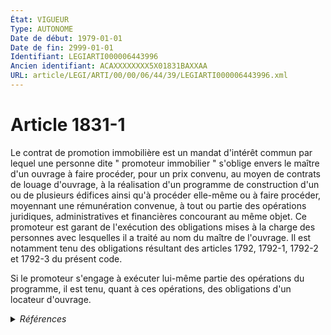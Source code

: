 ```yaml
---
État: VIGUEUR
Type: AUTONOME
Date de début: 1979-01-01
Date de fin: 2999-01-01
Identifiant: LEGIARTI000006443996
Ancien identifiant: ACAXXXXXXXX5X01831BAXXAA
URL: article/LEGI/ARTI/00/00/06/44/39/LEGIARTI000006443996.xml
---
```


<h1>Article 1831-1</h1>

Le contrat de promotion immobilière est un mandat d'intérêt commun par lequel
une personne dite " promoteur immobilier " s'oblige envers le maître d'un
ouvrage à faire procéder, pour un prix convenu, au moyen de contrats de louage
d'ouvrage, à la réalisation d'un programme de construction d'un ou de plusieurs
édifices ainsi qu'à procéder elle-même ou à faire procéder, moyennant une
rémunération convenue, à tout ou partie des opérations juridiques,
administratives et financières concourant au même objet. Ce promoteur est garant
de l'exécution des obligations mises à la charge des personnes avec lesquelles
il a traité au nom du maître de l'ouvrage. Il est notamment tenu des obligations
résultant des articles 1792, 1792-1, 1792-2 et 1792-3 du présent code.<br />

Si le promoteur s'engage à exécuter lui-même partie des opérations du programme,
il est tenu, quant à ces opérations, des obligations d'un locateur d'ouvrage.


<details>
  <summary><em>Références</em></summary>

  <h2>Articles faisant référence à l'article</h2>
  
  <ul>
    <li>
      <a href="https://legal.tricoteuses.fr//redirection/LEGIARTI000006443524?vers=git&vers=legifrance">Code civil - article 1792-2 AUTONOME VIGUEUR, en vigueur depuis le 2005-06-09</a> CITATION cible
    </li>
    <li>
      <a href="https://legal.tricoteuses.fr//redirection/LEGIARTI000039491199?vers=git&vers=legifrance">Code de commerce - article Annexe 4-7 AUTONOME MODIFIE, en vigueur du 2019-12-11 au 2020-01-01</a> CITATION source
    </li>
    <li>
      <a href="https://legal.tricoteuses.fr//redirection/LEGIARTI000036742280?vers=git&vers=legifrance">Code de commerce - article Annexe 4-7 AUTONOME MODIFIE, en vigueur du 2018-03-26 au 2019-12-11</a> CITATION source
    </li>
    <li>
      <a href="https://legal.tricoteuses.fr//redirection/LEGIARTI000039624163?vers=git&vers=legifrance">Code de commerce - article Annexe 4-7 AUTONOME MODIFIE, en vigueur du 2020-01-01 au 2020-03-01</a> CITATION source
    </li>
    <li>
      <a href="https://legal.tricoteuses.fr//redirection/LEGIARTI000006443534?vers=git&vers=legifrance">Code civil - article 1792-3 AUTONOME VIGUEUR, en vigueur depuis le 2005-06-09</a> CITATION cible
    </li>
    <li>
      <a href="https://legal.tricoteuses.fr//redirection/LEGIARTI000006824191?vers=git&vers=legifrance">Code de la construction et de l'habitation - article L111-31 AUTONOME ABROGE, en vigueur du 2005-06-09 au 2021-07-01</a> CITATION source
    </li>
    <li>
      <a href="https://legal.tricoteuses.fr//redirection/LEGIARTI000006896526?vers=git&vers=legifrance">Code de la construction et de l'habitation - article R*222-9 AUTONOME MODIFIE, en vigueur du 1978-06-08 au 2019-09-01</a> CITATION source
    </li>
    <li>
      <a href="https://legal.tricoteuses.fr//redirection/LEGIARTI000041672545?vers=git&vers=legifrance">Code de commerce - article Annexe 4-7 AUTONOME MODIFIE, en vigueur du 2020-03-01 au 2021-04-01</a> CITATION source
    </li>
    <li>
      <a href="https://legal.tricoteuses.fr//redirection/LEGIARTI000043291660?vers=git&vers=legifrance">Code de commerce - article Annexe 4-7 AUTONOME MODIFIE, en vigueur du 2021-04-01 au 2022-01-01</a> CITATION source
    </li>
    <li>
      <a href="https://legal.tricoteuses.fr//redirection/LEGIARTI000043308651?vers=git&vers=legifrance">Code de commerce - article Annexe 4-7 AUTONOME MODIFIE, en vigueur du 2023-01-01 au 2023-01-26</a> CITATION source
    </li>
    <li>
      <a href="https://legal.tricoteuses.fr//redirection/LEGIARTI000049101746?vers=git&vers=legifrance">Code civil - article 1792 AUTONOME MODIFIE, en vigueur du 1967-01-04 au 1979-01-01</a> CITATION cible
    </li>
    <li>
      <a href="https://legal.tricoteuses.fr//redirection/LEGIARTI000006795916?vers=git&vers=legifrance">Code des assurances - article L242-2 AUTONOME VIGUEUR, en vigueur depuis le 2005-06-09</a> CITATION source
    </li>
    <li>
      <a href="https://legal.tricoteuses.fr//redirection/LEGIARTI000006824437?vers=git&vers=legifrance">Code de la construction et de l'habitation - article L213-6 AUTONOME VIGUEUR, en vigueur depuis le 1978-06-08</a> CITATION source
    </li>
    <li>
      <a href="https://legal.tricoteuses.fr//redirection/LEGIARTI000006443523?vers=git&vers=legifrance">Code civil - article 1792-2 AUTONOME MODIFIE, en vigueur du 1979-01-01 au 2005-06-09</a> CITATION cible
    </li>
    <li>
      <a href="https://legal.tricoteuses.fr//redirection/LEGIARTI000006824477?vers=git&vers=legifrance">Code de la construction et de l'habitation - article L221-1 AUTONOME VIGUEUR, en vigueur depuis le 1978-06-08</a> PILOTE_SUIVEUR source
    </li>
    <li>
      <a href="https://legal.tricoteuses.fr//redirection/LEGIARTI000006824483?vers=git&vers=legifrance">Code de la construction et de l'habitation - article L222-1 AUTONOME VIGUEUR, en vigueur depuis le 1978-06-08</a> CITATION source
    </li>
    <li>
      <a href="https://legal.tricoteuses.fr//redirection/LEGIARTI000006824484?vers=git&vers=legifrance">Code de la construction et de l'habitation - article L222-2 AUTONOME MODIFIE, en vigueur du 1978-06-08 au 2000-12-14</a> CITATION source
    </li>
    <li>
      <a href="https://legal.tricoteuses.fr//redirection/LEGIARTI000006811936?vers=git&vers=legifrance">Code des assurances - article R124-2 AUTONOME VIGUEUR, en vigueur depuis le 2004-11-28</a> CITATION source
    </li>
    <li>
      <a href="https://legal.tricoteuses.fr//redirection/LEGIARTI000006824424?vers=git&vers=legifrance">Code de la construction et de l'habitation - article L212-10 AUTONOME VIGUEUR, en vigueur depuis le 1978-06-08</a> CITATION source
    </li>
    <li>
      <a href="https://legal.tricoteuses.fr//redirection/LEGIARTI000006824485?vers=git&vers=legifrance">Code de la construction et de l'habitation - article L222-2 AUTONOME VIGUEUR, en vigueur depuis le 2000-12-14</a> CITATION source
    </li>
    <li>
      <a href="https://legal.tricoteuses.fr//redirection/LEGIARTI000006443533?vers=git&vers=legifrance">Code civil - article 1792-3 AUTONOME MODIFIE, en vigueur du 1979-01-01 au 2005-06-09</a> CITATION cible
    </li>
    <li>
      <a href="https://legal.tricoteuses.fr//redirection/LEGIARTI000044930007?vers=git&vers=legifrance">Code de commerce - article Annexe 4-7 AUTONOME MODIFIE, en vigueur du 2022-01-01 au 2023-01-01</a> CITATION source
    </li>
    <li>
      <a href="https://legal.tricoteuses.fr//redirection/LEGIARTI000032119080?vers=git&vers=legifrance">Décret n° 2016-230 du 26 février 2016 relatif aux tarifs de certains professionnels du droit et au fonds interprofessionnel de l'accès au droit et à la justice - article ENTIEREMENT_MODIF</a> CITATION source
    </li>
    <li>
      <a href="https://legal.tricoteuses.fr//redirection/LEGIARTI000006443502?vers=git&vers=legifrance">Code civil - article 1792 AUTONOME VIGUEUR, en vigueur depuis le 1979-01-01</a> CITATION cible
    </li>
    <li>
      <a href="https://legal.tricoteuses.fr//redirection/LEGIARTI000039041785?vers=git&vers=legifrance">Code de la construction et de l'habitation - article R222-9 AUTONOME VIGUEUR, en vigueur depuis le 2019-09-01</a> CITATION source
    </li>
    <li>
      <a href="https://legal.tricoteuses.fr//redirection/LEGIARTI000032043133?vers=git&vers=legifrance">Ordonnance n° 98-774 du 2 septembre 1998 portant extension et adaptation aux départements, collectivités territoriales et territoires d'outre-mer de dispositions concernant le droit civil, le droit commercial et certaines activités libérales - article 1 AUTONOME VIGUEUR, en vigueur depuis le 2016-10-01</a> CITATION source
    </li>
    <li>
      <a href="https://legal.tricoteuses.fr//redirection/LEGIARTI000006826369?vers=git&vers=legifrance">Loi n° 71-579 du 16 juillet 1971 relative à diverses opérations de construction - article 33 AUTONOME ABROGE, en vigueur du 1972-07-13 au 1978-06-08</a> CITATION source
    </li>
    <li>
      <a href="https://legal.tricoteuses.fr//redirection/LEGIARTI000006826347?vers=git&vers=legifrance">Loi n° 71-579 du 16 juillet 1971 relative à diverses opérations de construction - article 12 AUTONOME ABROGE, en vigueur du 1972-07-13 au 1978-06-08</a> CITATION source
    </li>
    <li>
      <a href="https://legal.tricoteuses.fr//redirection/LEGIARTI000006826358?vers=git&vers=legifrance">Loi n° 71-579 du 16 juillet 1971 relative à diverses opérations de construction - article 23 AUTONOME ABROGE, en vigueur du 1971-07-17 au 1978-06-08</a> CITATION source
    </li>
    <li>
      <a href="https://legal.tricoteuses.fr//redirection/LEGIARTI000006839817?vers=git&vers=legifrance">Loi n°78-12 du 4 janvier 1978 RELATIVE A LA RESPONSABILITE ET A L'ASSURANCE DANS LE DOMAINE DE LA CONSTRUCTION - article 5 ENTIEREMENT_MODIF</a> MODIFICATION cible
    </li>
    <li>
      <a href="https://legal.tricoteuses.fr//redirection/LEGIARTI000047053448?vers=git&vers=legifrance">Code de commerce - article Annexe 4-7 AUTONOME MODIFIE, en vigueur du 2023-01-26 au 2023-06-05</a> CITATION source
    </li>
    <li>
      <a href="https://legal.tricoteuses.fr//redirection/LEGIARTI000006443512?vers=git&vers=legifrance">Code civil - article 1792-1 AUTONOME VIGUEUR, en vigueur depuis le 1979-01-01</a> CITATION cible
    </li>
  </ul>
  
  <h2>Textes faisant référence à l'article</h2>
  
  <ul>
    <li>
      <a href="https://legal.tricoteuses.fr//redirection/JORFTEXT000000687668?vers=git&vers=legifrance">Loi n°71-579 du 16 juillet 1971 RELATIVE A DIVERSES OPERATIONS DE CONSTRUCTION</a> CODIFICATION cible
    </li>
    <li>
      <a href="https://legal.tricoteuses.fr//redirection/JORFTEXT000000756730?vers=git&vers=legifrance">Ordonnance no 98-774 du 2 septembre 1998 portant extension et adaptation aux départements, collectivités territoriales et territoires d'outre-mer de dispositions concernant le droit civil, le droit commercial et certaines activités libérales</a> SPEC_APPLI cible
    </li>
  </ul>
  
  <h2>Références faites par l'article</h2>
  
  <ul>
    <li>
      1971-07-16 CODIFICATION source <a href="https://legal.tricoteuses.fr//redirection/JORFTEXT000000687668?vers=git&vers=legifrance">Loi n°71-579 du 16 juillet 1971 RELATIVE A DIVERSES OPERATIONS DE CONSTRUCTION</a>
    </li>
    <li>
      1971-07-16 CITATION cible <a href="https://legal.tricoteuses.fr//redirection/LEGIARTI000006826347?vers=git&vers=legifrance">Loi n° 71-579 du 16 juillet 1971 relative à diverses opérations de construction - article 12 AUTONOME ABROGE, en vigueur du 1972-07-13 au 1978-06-08</a>
    </li>
    <li>
      1971-07-16 CITATION cible <a href="https://legal.tricoteuses.fr//redirection/LEGIARTI000006826358?vers=git&vers=legifrance">Loi n° 71-579 du 16 juillet 1971 relative à diverses opérations de construction - article 23 AUTONOME ABROGE, en vigueur du 1971-07-17 au 1978-06-08</a>
    </li>
    <li>
      1971-07-16 CITATION cible <a href="https://legal.tricoteuses.fr//redirection/LEGIARTI000006826369?vers=git&vers=legifrance">Loi n° 71-579 du 16 juillet 1971 relative à diverses opérations de construction - article 33 AUTONOME ABROGE, en vigueur du 1972-07-13 au 1978-06-08</a>
    </li>
    <li>
      1978-01-04 MODIFICATION source <a href="https://legal.tricoteuses.fr//redirection/LEGIARTI000006839817?vers=git&vers=legifrance">Loi n°78-12 du 4 janvier 1978 RELATIVE A LA RESPONSABILITE ET A L'ASSURANCE DANS LE DOMAINE DE LA CONSTRUCTION - article 5 ENTIEREMENT_MODIF</a>
    </li>
    <li>
      1998-09-02 SPEC_APPLI source <a href="https://legal.tricoteuses.fr//redirection/JORFTEXT000000756730?vers=git&vers=legifrance">Ordonnance no 98-774 du 2 septembre 1998 portant extension et adaptation aux départements, collectivités territoriales et territoires d'outre-mer de dispositions concernant le droit civil, le droit commercial et certaines activités libérales</a>
    </li>
    <li>
      1998-09-02 CITATION cible <a href="https://legal.tricoteuses.fr//redirection/LEGIARTI000032043133?vers=git&vers=legifrance">Ordonnance n° 98-774 du 2 septembre 1998 portant extension et adaptation aux départements, collectivités territoriales et territoires d'outre-mer de dispositions concernant le droit civil, le droit commercial et certaines activités libérales - article 1 AUTONOME VIGUEUR, en vigueur depuis le 2016-10-01</a>
    </li>
    <li>
      2016-02-26 CITATION cible <a href="https://legal.tricoteuses.fr//redirection/LEGIARTI000032119080?vers=git&vers=legifrance">Décret n° 2016-230 du 26 février 2016 relatif aux tarifs de certains professionnels du droit et au fonds interprofessionnel de l'accès au droit et à la justice - article ENTIEREMENT_MODIF</a>
    </li>
    <li>
      2999-01-01 CITATION source <a href="https://legal.tricoteuses.fr//redirection/LEGIARTI000006443502?vers=git&vers=legifrance">Code civil - article 1792 AUTONOME VIGUEUR, en vigueur depuis le 1979-01-01</a>
    </li>
    <li>
      2999-01-01 CITATION source <a href="https://legal.tricoteuses.fr//redirection/LEGIARTI000006443512?vers=git&vers=legifrance">Code civil - article 1792-1 AUTONOME VIGUEUR, en vigueur depuis le 1979-01-01</a>
    </li>
    <li>
      2999-01-01 CITATION source <a href="https://legal.tricoteuses.fr//redirection/LEGIARTI000006443523?vers=git&vers=legifrance">Code civil - article 1792-2 AUTONOME MODIFIE, en vigueur du 1979-01-01 au 2005-06-09</a>
    </li>
    <li>
      2999-01-01 CITATION source <a href="https://legal.tricoteuses.fr//redirection/LEGIARTI000006443533?vers=git&vers=legifrance">Code civil - article 1792-3 AUTONOME MODIFIE, en vigueur du 1979-01-01 au 2005-06-09</a>
    </li>
    <li>
      2999-01-01 CITATION cible <a href="https://legal.tricoteuses.fr//redirection/LEGIARTI000047053448?vers=git&vers=legifrance">Code de commerce - article Annexe 4-7 AUTONOME MODIFIE, en vigueur du 2023-01-26 au 2023-06-05</a>
    </li>
    <li>
      2999-01-01 CITATION cible <a href="https://legal.tricoteuses.fr//redirection/LEGIARTI000006824191?vers=git&vers=legifrance">Code de la construction et de l'habitation - article L111-31 AUTONOME ABROGE, en vigueur du 2005-06-09 au 2021-07-01</a>
    </li>
    <li>
      2999-01-01 CITATION cible <a href="https://legal.tricoteuses.fr//redirection/LEGIARTI000006824424?vers=git&vers=legifrance">Code de la construction et de l'habitation - article L212-10 AUTONOME VIGUEUR, en vigueur depuis le 1978-06-08</a>
    </li>
    <li>
      2999-01-01 CITATION cible <a href="https://legal.tricoteuses.fr//redirection/LEGIARTI000006824437?vers=git&vers=legifrance">Code de la construction et de l'habitation - article L213-6 AUTONOME VIGUEUR, en vigueur depuis le 1978-06-08</a>
    </li>
    <li>
      2999-01-01 PILOTE_SUIVEUR cible <a href="https://legal.tricoteuses.fr//redirection/LEGIARTI000006824477?vers=git&vers=legifrance">Code de la construction et de l'habitation - article L221-1 AUTONOME VIGUEUR, en vigueur depuis le 1978-06-08</a>
    </li>
    <li>
      2999-01-01 CITATION cible <a href="https://legal.tricoteuses.fr//redirection/LEGIARTI000006824483?vers=git&vers=legifrance">Code de la construction et de l'habitation - article L222-1 AUTONOME VIGUEUR, en vigueur depuis le 1978-06-08</a>
    </li>
    <li>
      2999-01-01 CITATION cible <a href="https://legal.tricoteuses.fr//redirection/LEGIARTI000006824485?vers=git&vers=legifrance">Code de la construction et de l'habitation - article L222-2 AUTONOME VIGUEUR, en vigueur depuis le 2000-12-14</a>
    </li>
    <li>
      2999-01-01 CITATION cible <a href="https://legal.tricoteuses.fr//redirection/LEGIARTI000039041785?vers=git&vers=legifrance">Code de la construction et de l'habitation - article R222-9 AUTONOME VIGUEUR, en vigueur depuis le 2019-09-01</a>
    </li>
    <li>
      2999-01-01 CITATION cible <a href="https://legal.tricoteuses.fr//redirection/LEGIARTI000006795916?vers=git&vers=legifrance">Code des assurances - article L242-2 AUTONOME VIGUEUR, en vigueur depuis le 2005-06-09</a>
    </li>
    <li>
      2999-01-01 CITATION cible <a href="https://legal.tricoteuses.fr//redirection/LEGIARTI000006811936?vers=git&vers=legifrance">Code des assurances - article R124-2 AUTONOME VIGUEUR, en vigueur depuis le 2004-11-28</a>
    </li>
  </ul>
</details>
